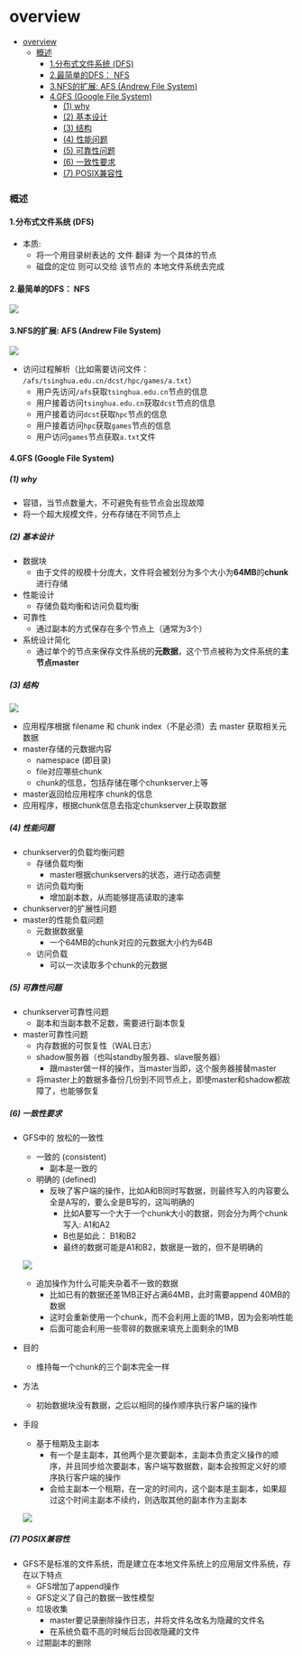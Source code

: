 # overview


<!-- @import "[TOC]" {cmd="toc" depthFrom=1 depthTo=6 orderedList=false} -->

<!-- code_chunk_output -->

- [overview](#overview)
    - [概述](#概述)
      - [1.分布式文件系统 (DFS)](#1分布式文件系统-dfs)
      - [2.最简单的DFS： NFS](#2最简单的dfs-nfs)
      - [3.NFS的扩展: AFS (Andrew File System)](#3nfs的扩展-afs-andrew-file-system)
      - [4.GFS (Google File System)](#4gfs-google-file-system)
        - [(1) why](#1-why)
        - [(2) 基本设计](#2-基本设计)
        - [(3) 结构](#3-结构)
        - [(4) 性能问题](#4-性能问题)
        - [(5) 可靠性问题](#5-可靠性问题)
        - [(6) 一致性要求](#6-一致性要求)
        - [(7) POSIX兼容性](#7-posix兼容性)

<!-- /code_chunk_output -->


### 概述

#### 1.分布式文件系统 (DFS)

* 本质:
    * 将一个用目录树表达的 文件 翻译 为一个具体的节点
    * 磁盘的定位 则可以交给 该节点的 本地文件系统去完成


#### 2.最简单的DFS： NFS
![](./imgs/overview_01.png)

#### 3.NFS的扩展: AFS (Andrew File System)
![](./imgs/overview_02.png)

* 访问过程解析（比如需要访问文件： `/afs/tsinghua.edu.cn/dcst/hpc/games/a.txt`）
    * 用户先访问`/afs`获取`tsinghua.edu.cn`节点的信息
    * 用户接着访问`tsinghua.edu.cn`获取`dcst`节点的信息
    * 用户接着访问`dcst`获取`hpc`节点的信息
    * 用户接着访问`hpc`获取`games`节点的信息
    * 用户访问`games`节点获取`a.txt`文件

#### 4.GFS (Google File System)

##### (1) why
* 容错，当节点数量大，不可避免有些节点会出现故障
* 将一个超大规模文件，分布存储在不同节点上

##### (2) 基本设计

* 数据块
    * 由于文件的规模十分庞大，文件将会被划分为多个大小为**64MB**的**chunk**进行存储
* 性能设计
    * 存储负载均衡和访问负载均衡
* 可靠性
    * 通过副本的方式保存在多个节点上（通常为3个）
* 系统设计简化
    * 通过单个的节点来保存文件系统的**元数据**，这个节点被称为文件系统的**主节点master**

##### (3) 结构
![](./imgs/overview_03.png)

* 应用程序根据 filename 和 chunk index（不是必须）去 master 获取相关元数据
* master存储的元数据内容 
    * namespace (即目录)
    * file对应哪些chunk
    * chunk的信息，包括存储在哪个chunkserver上等
* master返回给应用程序 chunk的信息
* 应用程序，根据chunk信息去指定chunkserver上获取数据

##### (4) 性能问题

* chunkserver的负载均衡问题
    * 存储负载均衡
        * master根据chunkservers的状态，进行动态调整
    * 访问负载均衡
        * 增加副本数，从而能够提高读取的速率
* chunkserver的扩展性问题
* master的性能负载问题
    * 元数据数据量
        * 一个64MB的chunk对应的元数据大小约为64B
    * 访问负载
        * 可以一次读取多个chunk的元数据

##### (5) 可靠性问题

* chunkserver可靠性问题
    * 副本和当副本数不足数，需要进行副本恢复
* master可靠性问题
    * 内存数据的可恢复性（WAL日志）
    * shadow服务器（也叫standby服务器、slave服务器）
        * 跟master做一样的操作，当master当即，这个服务器接替master
    * 将master上的数据多备份几份到不同节点上，即使master和shadow都故障了，也能够恢复

##### (6) 一致性要求

* GFS中的 放松的一致性
    * 一致的 (consistent)
        * 副本是一致的
    * 明确的 (defined)
        * 反映了客户端的操作，比如A和B同时写数据，则最终写入的内容要么全是A写的，要么全是B写的，这叫明确的
            * 比如A要写一个大于一个chunk大小的数据，则会分为两个chunk写入: A1和A2   
            * B也是如此： B1和B2
            * 最终的数据可能是A1和B2，数据是一致的，但不是明确的

    ![](./imgs/overview_05.png)
    * 追加操作为什么可能夹杂着不一致的数据
        * 比如已有的数据还差1MB正好占满64MB，此时需要append 40MB的数据
        * 这时会重新使用一个chunk，而不会利用上面的1MB，因为会影响性能
        * 后面可能会利用一些零碎的数据来填充上面剩余的1MB

* 目的
    * 维持每一个chunk的三个副本完全一样
* 方法
    * 初始数据块没有数据，之后以相同的操作顺序执行客户端的操作
* 手段
    * 基于租期及主副本
        * 有一个是主副本，其他两个是次要副本，主副本负责定义操作的顺序，并且同步给次要副本，客户端写数据数，副本会按照定义好的顺序执行客户端的操作
        * 会给主副本一个租期，在一定的时间内，这个副本是主副本，如果超过这个时间主副本不续约，则选取其他的副本作为主副本
    
    ![](./imgs/overview_04.png)

##### (7) POSIX兼容性
* GFS不是标准的文件系统，而是建立在本地文件系统上的应用层文件系统，存在以下特点
    * GFS增加了append操作
    * GFS定义了自己的数据一致性模型
    * 垃圾收集
        * master要记录删除操作日志，并将文件名改名为隐藏的文件名
        * 在系统负载不高的时候后台回收隐藏的文件
    * 过期副本的删除